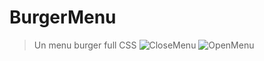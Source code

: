 # BurgerMenu
>Un menu burger full CSS
<img>![CloseMenu]('Data/CloseMenu.png)
<img>![OpenMenu]('Data/OpenMenu.png)